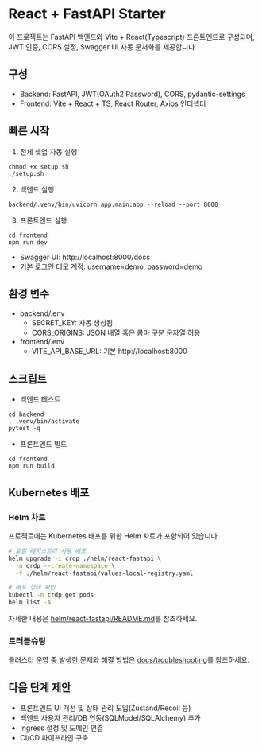 # React + FastAPI Starter

이 프로젝트는 FastAPI 백엔드와 Vite + React(Typescript) 프론트엔드로 구성되며, JWT 인증, CORS 설정, Swagger UI 자동 문서화를 제공합니다.

## 구성
- Backend: FastAPI, JWT(OAuth2 Password), CORS, pydantic-settings
- Frontend: Vite + React + TS, React Router, Axios 인터셉터

## 빠른 시작
1) 전체 셋업 자동 실행
```
chmod +x setup.sh
./setup.sh
```

2) 백엔드 실행
```
backend/.venv/bin/uvicorn app.main:app --reload --port 8000
```

3) 프론트엔드 실행
```
cd frontend
npm run dev
```

- Swagger UI: http://localhost:8000/docs
- 기본 로그인 데모 계정: username=demo, password=demo

## 환경 변수
- backend/.env
  - SECRET_KEY: 자동 생성됨
  - CORS_ORIGINS: JSON 배열 혹은 콤마 구분 문자열 허용
- frontend/.env
  - VITE_API_BASE_URL: 기본 http://localhost:8000

## 스크립트
- 백엔드 테스트
```
cd backend
. .venv/bin/activate
pytest -q
```
- 프론트엔드 빌드
```
cd frontend
npm run build
```

## Kubernetes 배포

### Helm 차트
프로젝트에는 Kubernetes 배포를 위한 Helm 차트가 포함되어 있습니다.

```bash
# 로컬 레지스트리 사용 배포
helm upgrade -i crdp ./helm/react-fastapi \
  -n crdp --create-namespace \
  -f ./helm/react-fastapi/values-local-registry.yaml

# 배포 상태 확인
kubectl -n crdp get pods
helm list -A
```

자세한 내용은 [helm/react-fastapi/README.md](./helm/react-fastapi/README.md)를 참조하세요.

### 트러블슈팅
클러스터 운영 중 발생한 문제와 해결 방법은 [docs/troubleshooting](./docs/troubleshooting/)를 참조하세요.

## 다음 단계 제안
- 프론트엔드 UI 개선 및 상태 관리 도입(Zustand/Recoil 등)
- 백엔드 사용자 관리/DB 연동(SQLModel/SQLAlchemy) 추가
- Ingress 설정 및 도메인 연결
- CI/CD 파이프라인 구축
